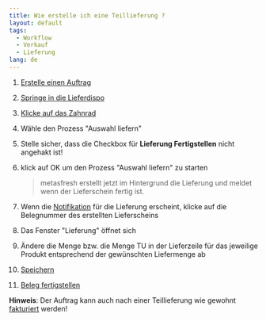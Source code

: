 ```yaml
---
title: Wie erstelle ich eine Teillieferung ?  
layout: default
tags:
  - Workflow
  - Verkauf
  - Lieferung
lang: de
---
```


1. [Erstelle einen Auftrag](Wie_erstelle_ich_einen_Auftrag)
1. [Springe in die Lieferdispo](Wie_springe_ich_zwischen_Belegen)
1. [Klicke auf das Zahnrad](Wie_starte_ich_Zahnrad_Prozesse)
1. Wähle den Prozess "Auswahl liefern"
1. Stelle sicher, dass die Checkbox für **Lieferung Fertigstellen** nicht angehakt ist!
1. klick auf OK um den Prozess "Auswahl liefern" zu starten

   >metasfresh erstellt jetzt im Hintergrund die Lieferung und meldet wenn der Lieferschein fertig ist.

1. Wenn die [Notifikation](Wie_sieht_eine_Notifikation_aus) für die Lieferung erscheint, klicke auf die Belegnummer des erstellten Lieferscheins
1. Das Fenster "Lieferung" öffnet sich
1. Ändere die Menge bzw. die Menge TU in der Lieferzeile für das jeweilige Produkt entsprechend der gewünschten Liefermenge ab
1. [Speichern](Wie_lege_ich_einen_neuen_datensatz_an)
1. [Beleg fertigstellen](Wie_stelle_ich_einen_Beleg_fertig)

  **Hinweis**: Der Auftrag kann auch nach einer Teillieferung wie gewohnt [fakturiert](Wie_rechne_ich_einen_Auftrag_ab) werden!

